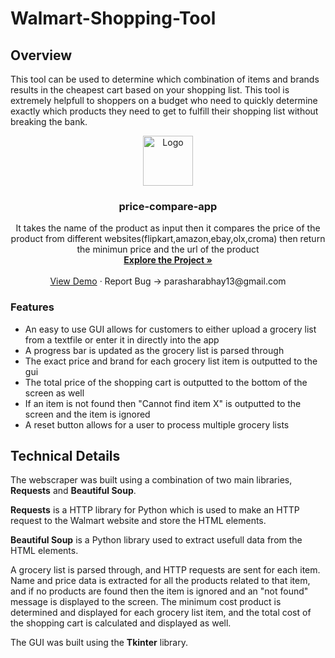 # Walmart-Shopping-Tool

## Overview
This tool can be used to determine which combination of items and brands results in the cheapest cart based on your shopping list. 
This tool is extremely helpfull to shoppers on a budget who need to quickly determine exactly which products they need to get to fulfill their shopping list without breaking the bank.

<p align="center">
  <a href="https://github.com/github_Abhayparashar/price-compare-app">
    <img src="images/profile.png" alt="Logo" width="80" height="80">
  </a>

  <h3 align="center">price-compare-app</h3>

  <p align="center">
    It takes the name of the product as input then it compares the price of the product from different websites(flipkart,amazon,ebay,olx,croma) then return the minimun price and the url of the product 
    <br />
    <a href="https://github.com/Abhayparashar31/price-compare-app/"><strong>Explore the Project »</strong></a>
    <br />
    <br />
    <a href="https://www.youtube.com/watch?v=Mtz2GrCJVRQ">View Demo</a>
    ·
    <a>Report Bug -> parasharabhay13@gmail.com</a>
    
  </p>
</p>

### Features
* An easy to use GUI allows for customers to either upload a grocery list from a textfile or enter it in directly into the app
* A progress bar is updated as the grocery list is parsed through
* The exact price and brand for each grocery list item  is outputted to the gui 
* The total price of the shopping cart is outputted to the bottom of the screen as well
* If an item is not found then "Cannot find item X" is outputted to the screen and the item is ignored
* A reset button allows for a user to process multiple grocery lists

## Technical Details
The webscraper was built using a combination of two main libraries, **Requests** and **Beautiful Soup**.

**Requests** is a HTTP library for Python which is used to make an HTTP request to the Walmart website and store the HTML elements.

**Beautiful Soup** is a Python library used to extract usefull data from the HTML elements.

A grocery list is parsed through, and HTTP requests are sent for each item. Name and price data is extracted for all the products related to that item, and if no products are found then the item is ignored and an "not found" message is displayed to the screen.
The minimum cost product is determined and displayed for each grocery list item, and the total cost of the shopping cart is calculated and displayed as well.

The GUI was built using the **Tkinter** library.
